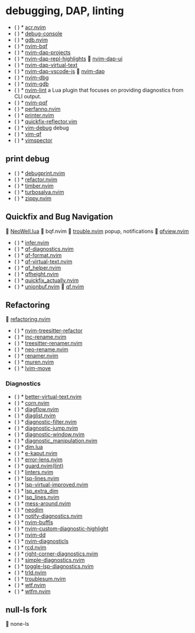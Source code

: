 # debugging, DAP, linting

* ( )
            * [acr.nvim](https://github.com/austin5627/acr.nvim)
* ( )
            * [debug-console](https://github.com/dradtke/debug-console)
* ( )
            * [gdb.nvim](https://github.com/AlphabetsAlphabets/gdb.nvim)
* ( )
            * [nvim-bqf](https://github.com/kevinhwang91/nvim-bqf)
* ( )
            * [nvim-dap-projects](https://github.com/ldelossa/nvim-dap-projects)
* ( )
            * [nvim-dap-repl-highlights](https://github.com/LiadOz/nvim-dap-repl-highlights)
 [nvim-dap-ui](https://github.com/rcarriga/nvim-dap-ui)
* ( )
            * [nvim-dap-virtual-text](https://github.com/theHamsta/nvim-dap-virtual-text)
* ( )
            * [nvim-dap-vscode-js](https://github.com/mxsdev/nvim-dap-vscode-js)
 [nvim-dap](https://github.com/mfussenegger/nvim-dap)
* ( )
            * [nvim-dbg](https://github.com/hiberabyss/nvim-dbg)
* ( )
            * [nvim-gdb](https://github.com/sakhnik/nvim-gdb)
* ( )
            * [nvim-lint](https://github.com/mfussenegger/nvim-lint) a Lua plugin that focuses on providing diagnostics from CLI output.
* ( )
            * [nvim-pqf](https://github.com/yorickpeterse/nvim-pqf)
* ( )
            * [perfanno.nvim](https://github.com/t-troebst/perfanno.nvim)
* ( )
            * [printer.nvim](https://github.com/rareitems/printer.nvim)
* ( )
            * [quickfix-reflector.vim](https://github.com/stefandtw/quickfix-reflector.vim)
* ( )
            * [vim-debug](https://github.com/wsdjeg/vim-debug) debug
* ( )
            * [vim-qf](https://github.com/romainl/vim-qf)
* ( )
            * [vimspector](https://github.com/puremourning/vimspector)

## print debug
* ( )
            * [debugprint.nvim](https://github.com/andrewferrier/debugprint.nvim)
* ( )
            * [refactor.nvim](https://github.com/wakeLanaka/refactor.nvim)
* ( )
            * [timber.nvim](https://github.com/kitallen23/timber.nvim)
* ( )
            * [turbosalva.nvim](https://github.com/SFToro/turbosalva.nvim)
* ( )
            * [zippy.nvim](https://github.com/PatschD/zippy.nvim)

## Quickfix and Bug Navigation
 [NeoWell.lua](https://github.com/nyngwang/NeoWell.lua)
 bqf.nvim
 [trouble.nvim](https://github.com/xero/trouble.nvim) popup, notifications
 [qfview.nvim](https://github.com/ashfinal/qfview.nvim)
* ( )
            * [infer.nvim](https://github.com/vigoux/infer.nvim)
* ( )
            * [qf-diagnostics.nvim](https://github.com/dknaack/qf-diagnostics.nvim)
* ( )
            * [qf-format.nvim](https://github.com/BenSeefeldt/qf-format.nvim)
* ( )
            * [qf-virtual-text.nvim](https://github.com/hfn92/qf-virtual-text.nvim)
* ( )
            * [qf_helper.nvim](https://github.com/stevearc/qf_helper.nvim)
* ( )
            * [qfheight.nvim](https://github.com/delphinus/qfheight.nvim)
* ( )
            * [quickfix_actually.nvim](https://github.com/izo0x90/quickfix_actually.nvim)
* ( )
            * [unionbuf.nvim](https://github.com/notomo/unionbuf.nvim)
 [qf.nvim](https://github.com/ten3roberts/qf.nvim)

## Refactoring
 [refactoring.nvim](https://github.com/ThePrimeagen/refactoring.nvim)
* ( )
            * [nvim-treesitter-refactor](https://github.com/nvim-treesitter/nvim-treesitter-refactor)
* ( )
            * [inc-rename.nvim](https://github.com/smjonas/inc-rename.nvim)
* ( )
            * [treesitter-renamer.nvim](https://github.com/metalelf0/treesitter-renamer.nvim)
* ( )
            * [neo-rename.nvim](https://github.com/luckasRanarison/neo-rename.nvim)
* ( )
            * [renamer.nvim](https://github.com/filipdutescu/renamer.nvim)
* ( )
            * [muren.nvim](https://github.com/AckslD/muren.nvim)
* ( )
            * [lvim-move](https://github.com/lvim-tech/lvim-move)

### Diagnostics
* ( )
            * [better-virtual-text.nvim](https://github.com/isaksamsten/better-virtual-text.nvim)
* ( )
            * [corn.nvim](https://github.com/RaafatTurki/corn.nvim)
* ( )
            * [diagflow.nvim](https://github.com/dgagn/diagflow.nvim)
* ( )
            * [diaglist.nvim](https://github.com/onsails/diaglist.nvim)
* ( )
            * [diagnostic-filter.nvim](https://github.com/rayzr522/diagnostic-filter.nvim)
* ( )
            * [diagnostic-jump.nvim](https://github.com/jake-stewart/diagnostic-jump.nvim)
* ( )
            * [diagnostic-window.nvim](https://github.com/cseickel/diagnostic-window.nvim)
* ( )
            * [diagnostic_manipulation.nvim](https://github.com/m-gail/diagnostic_manipulation.nvim)
* ( )
            * [dim.lua](https://github.com/0oAstro/dim.lua)
* ( )
            * [e-kaput.nvim](https://github.com/kaputi/e-kaput.nvim)
* ( )
            * [error-lens.nvim](https://github.com/chikko80/error-lens.nvim)
* ( )
            * [guard.nvim(lint)](https://github.com/nvimdev/guard.nvim)
* ( )
            * [linters.nvim](https://github.com/haolian9/linters.nvim)
* ( )
            * [lsp-lines.nvim](https://github.com/stefanwatt/lsp-lines.nvim)
* ( )
            * [lsp-virtual-improved.nvim](https://github.com/luozhiya/lsp-virtual-improved.nvim)
* ( )
            * [lsp_extra_dim](https://github.com/askfiy/lsp_extra_dim)
* ( )
            * [lsp_lines.nvim](https://github.com/ksyasuda/lsp_lines.nvim)
* ( )
            * [mess-around.nvim](https://github.com/suliatis/mess-around.nvim)
* ( )
            * [neodim](https://github.com/zbirenbaum/neodim)
* ( )
            * [notify-diagnostics.nvim](https://github.com/TomDeneire/notify-diagnostics.nvim)
* ( )
            * [nvim-buffls](https://github.com/idanarye/nvim-buffls)
* ( )
            * [nvim-custom-diagnostic-highlight](https://github.com/Kasama/nvim-custom-diagnostic-highlight)
* ( )
            * [nvim-dd](https://github.com/yorickpeterse/nvim-dd)
* ( )
            * [nvim-diagnosticls](https://github.com/lithammer/nvim-diagnosticls)
* ( )
            * [rcd.nvim](https://github.com/cdecompilador/rcd.nvim)
* ( )
            * [right-corner-diagnostics.nvim](https://github.com/santigo-zero/right-corner-diagnostics.nvim)
* ( )
            * [simple-diagnostics.nvim](https://github.com/casonadams/simple-diagnostics.nvim)
* ( )
            * [toggle-lsp-diagnostics.nvim](https://github.com/WhoIsSethDaniel/toggle-lsp-diagnostics.nvim)
* ( )
            * [trld.nvim](https://github.com/Mofiqul/trld.nvim)
* ( )
            * [troublesum.nvim](https://github.com/ivanjermakov/troublesum.nvim)
* ( )
            * [wtf.nvim](https://github.com/piersolenski/wtf.nvim)
* ( )
            * [wtfm.nvim](https://github.com/nicolomaioli/wtfm.nvim)

## null-ls fork
 none-ls
